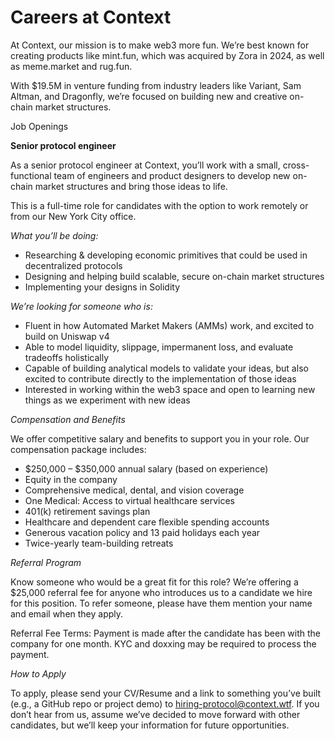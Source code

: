 # Careers at Context

At Context, our mission is to make web3 more fun. We’re best known for creating products like mint.fun, which was acquired by Zora in 2024, as well as meme.market and rug.fun.

With $19.5M in venture funding from industry leaders like Variant, Sam Altman, and Dragonfly, we’re focused on building new and creative on-chain market structures.

Job Openings

**Senior protocol engineer**

As a senior protocol engineer at Context, you’ll work with a small, cross-functional team of engineers and product designers to develop new on-chain market structures and bring those ideas to life.

This is a full-time role for candidates with the option to work remotely or from our New York City office.

_What you’ll be doing:_

- Researching & developing economic primitives that could be used in decentralized protocols
- Designing and helping build scalable, secure on-chain market structures
- Implementing your designs in Solidity

_We’re looking for someone who is:_

- Fluent in how Automated Market Makers (AMMs) work, and excited to build on Uniswap v4
- Able to model liquidity, slippage, impermanent loss, and evaluate tradeoffs holistically
- Capable of building analytical models to validate your ideas, but also excited to contribute directly to the implementation of those ideas
- Interested in working within the web3 space and open to learning new things as we experiment with new ideas

_Compensation and Benefits_

We offer competitive salary and benefits to support you in your role. Our compensation package includes:

- $250,000 – $350,000 annual salary (based on experience)
- Equity in the company
- Comprehensive medical, dental, and vision coverage
- One Medical: Access to virtual healthcare services
- 401(k) retirement savings plan
- Healthcare and dependent care flexible spending accounts
- Generous vacation policy and 13 paid holidays each year
- Twice-yearly team-building retreats

_Referral Program_

Know someone who would be a great fit for this role? We’re offering a $25,000 referral fee for anyone who introduces us to a candidate we hire for this position. To refer someone, please have them mention your name and email when they apply.

Referral Fee Terms: Payment is made after the candidate has been with the company for one month. KYC and doxxing may be required to process the payment.

_How to Apply_

To apply, please send your CV/Resume and a link to something you’ve built (e.g., a GitHub repo or project demo) to hiring-protocol@context.wtf. If you don’t hear from us, assume we’ve decided to move forward with other candidates, but we’ll keep your information for future opportunities.
